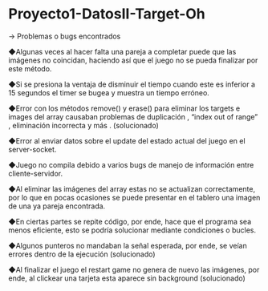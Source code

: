 # Proyecto1-DatosII-Target-Oh
 
-> Problemas o bugs encontrados

◆Algunas veces al hacer falta una pareja a completar puede que las imágenes no coincidan, haciendo así que el juego no se pueda finalizar por este método.

◆Si se presiona la ventaja de disminuir el tiempo cuando este es inferior a 15 segundos el timer se bugea y muestra un tiempo erróneo.

◆Error con los métodos remove() y erase() para eliminar los targets e images del array causaban problemas de duplicación , “index out of range” , eliminación incorrecta y más . (solucionado) 

◆Error al enviar datos sobre el update del estado actual del juego en el server-socket.

◆Juego no compila debido a varios bugs de manejo de información entre cliente-servidor.

◆Al eliminar las imágenes del array estas no se actualizan correctamente, por lo que en pocas ocasiones se puede presentar en el tablero una imagen de una ya pareja encontrada.

◆En ciertas partes se repite código, por ende, hace que el programa sea menos eficiente, esto se podría solucionar mediante condiciones o bucles.

◆Algunos punteros no mandaban la señal esperada, por ende, se veían errores dentro de la ejecución (solucionado)

◆Al finalizar el juego el restart game no genera de nuevo las imágenes, por ende, al clickear una tarjeta esta aparece sin background (solucionado)
